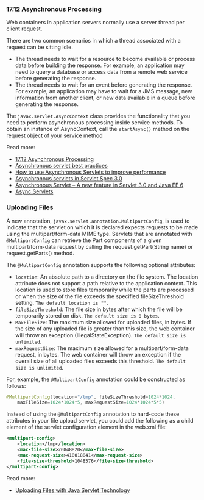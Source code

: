 ### 17.12 Asynchronous Processing
Web containers in application servers normally use a server thread per client request.

There are two common scenarios in which a thread associated with a request can be sitting idle.

* The thread needs to wait for a resource to become available or process data before building the response. For example, an application may need to query a database or access data from a remote web service before generating the response.
* The thread needs to wait for an event before generating the response. For example, an application may have to wait for a JMS message, new information from another client, or new data available in a queue before generating the response.

The `javax.servlet.AsyncContext` class provides the functionality that you need
to perform asynchronous processing inside service methods.
To obtain an instance of AsyncContext, call the `startAsync()` method
on the request object of your service method

Read more:

* [17.12 Asynchronous Processing](https://docs.oracle.com/javaee/7/tutorial/servlets012.htm)
* [Asynchronous servlet best practices](http://www-01.ibm.com/support/knowledgecenter/SSAW57_8.0.0/com.ibm.websphere.nd.doc/info/ae/ae/cweb_asyncservlet.html)
* [How to use Asynchronous Servlets to improve performance](https://plumbr.eu/blog/how-to-use-asynchronous-servlets-to-improve-performance)
* [Asynchronous servlets in Servlet Spec 3.0](http://www.softwareengineeringsolutions.com/blogs/2010/08/13/asynchronous-servlets-in-servlet-spec-3-0/)
* [Asynchronous Servlet – A new feature in Servlet 3.0 and Java EE 6](http://www.javabeat.net/asynchronous-servlet-servlet-3-0/)
* [Async Servlets](http://www.jayway.com/2014/05/16/async-servlets/)


### Uploading Files
A new annotation, `javax.servlet.annotation.MultipartConfig`,
is used to indicate that the servlet on which it is declared expects requests
to be made using the multipart/form-data MIME type.
Servlets that are annotated with `@MultipartConfig` can retrieve
the Part components of a given multipart/form-data request by calling the request.getPart(String name)
or request.getParts() method.

The `@MultipartConfig` annotation supports the following optional attributes:

* `location`: An absolute path to a directory on the file system. The location attribute does not support a path relative to the application context. This location is used to store files temporarily while the parts are processed or when the size of the file exceeds the specified fileSizeThreshold setting. `The default location is ""`.
* `fileSizeThreshold`: The file size in bytes after which the file will be temporarily stored on disk. `The default size is 0 bytes`.
* `MaxFileSize`: The maximum size allowed for uploaded files, in bytes. If the size of any uploaded file is greater than this size, the web container will throw an exception (IllegalStateException). `The default size is unlimited`.
* `maxRequestSize`: The maximum size allowed for a multipart/form-data request, in bytes. The web container will throw an exception if the overall size of all uploaded files exceeds this threshold. `The default size is unlimited`.

For, example, the `@MultipartConfig` annotation could be constructed as follows:

````Java
@MultipartConfig(location="/tmp", fileSizeThreshold=1024*1024,
    maxFileSize=1024*1024*5, maxRequestSize=1024*1024*5*5)
````
Instead of using the `@MultipartConfig` annotation to hard-code these attributes in your file upload servlet, you could add the following as a child element of the servlet configuration element in the web.xml file:

````XML
<multipart-config>
    <location>/tmp</location>
    <max-file-size>20848820</max-file-size>
    <max-request-size>418018841</max-request-size>
    <file-size-threshold>1048576</file-size-threshold>
</multipart-config>
````

Read more:

* [Uploading Files with Java Servlet Technology](https://docs.oracle.com/javaee/7/tutorial/servlets011.htm)